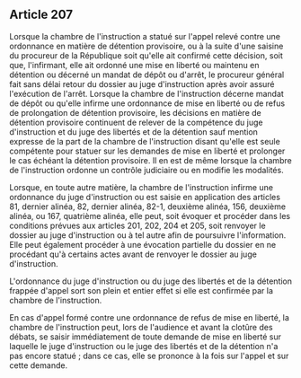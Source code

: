 Article 207
----
Lorsque la chambre de l'instruction a statué sur l'appel relevé contre une
ordonnance en matière de détention provisoire, ou à la suite d'une saisine du
procureur de la République soit qu'elle ait confirmé cette décision, soit que,
l'infirmant, elle ait ordonné une mise en liberté ou maintenu en détention ou
décerné un mandat de dépôt ou d'arrêt, le procureur général fait sans délai
retour du dossier au juge d'instruction après avoir assuré l'exécution de
l'arrêt. Lorsque la chambre de l'instruction décerne mandat de dépôt ou qu'elle
infirme une ordonnance de mise en liberté ou de refus de prolongation de
détention provisoire, les décisions en matière de détention provisoire
continuent de relever de la compétence du juge d'instruction et du juge des
libertés et de la détention sauf mention expresse de la part de la chambre de
l'instruction disant qu'elle est seule compétente pour statuer sur les demandes
de mise en liberté et prolonger le cas échéant la détention provisoire. Il en
est de même lorsque la chambre de l'instruction ordonne un contrôle judiciaire
ou en modifie les modalités.

Lorsque, en toute autre matière, la chambre de l'instruction infirme une
ordonnance du juge d'instruction ou est saisie en application des articles 81,
dernier alinéa, 82, dernier alinéa, 82-1, deuxième alinéa, 156, deuxième alinéa,
ou 167, quatrième alinéa, elle peut, soit évoquer et procéder dans les
conditions prévues aux articles 201, 202, 204 et 205, soit renvoyer le dossier
au juge d'instruction ou à tel autre afin de poursuivre l'information. Elle peut
également procéder à une évocation partielle du dossier en ne procédant qu'à
certains actes avant de renvoyer le dossier au juge d'instruction.

L'ordonnance du juge d'instruction ou du juge des libertés et de la détention
frappée d'appel sort son plein et entier effet si elle est confirmée par la
chambre de l'instruction.

En cas d'appel formé contre une ordonnance de refus de mise en liberté, la
chambre de l'instruction peut, lors de l'audience et avant la clotûre des
débats, se saisir immédiatement de toute demande de mise en liberté sur laquelle
le juge d'instruction ou le juge des libertés et de la détention n'a pas encore
statué ; dans ce cas, elle se prononce à la fois sur l'appel et sur cette
demande.
